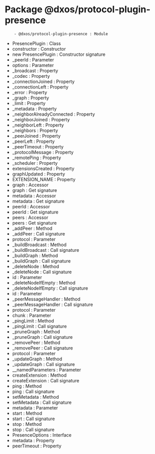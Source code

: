 # Package @dxos/protocol-plugin-presence

        - @dxos/protocol-plugin-presence : Module
- PresencePlugin : Class
- constructor : Constructor
- new PresencePlugin : Constructor signature
- _peerId : Parameter
- options : Parameter
- _broadcast : Property
- _codec : Property
- _connectionJoined : Property
- _connectionLeft : Property
- _error : Property
- _graph : Property
- _limit : Property
- _metadata : Property
- _neighborAlreadyConnected : Property
- _neighborJoined : Property
- _neighborLeft : Property
- _neighbors : Property
- _peerJoined : Property
- _peerLeft : Property
- _peerTimeout : Property
- _protocolMessage : Property
- _remotePing : Property
- _scheduler : Property
- extensionsCreated : Property
- graphUpdated : Property
- EXTENSION_NAME : Property
- graph : Accessor
- graph : Get signature
- metadata : Accessor
- metadata : Get signature
- peerId : Accessor
- peerId : Get signature
- peers : Accessor
- peers : Get signature
- _addPeer : Method
- _addPeer : Call signature
- protocol : Parameter
- _buildBroadcast : Method
- _buildBroadcast : Call signature
- _buildGraph : Method
- _buildGraph : Call signature
- _deleteNode : Method
- _deleteNode : Call signature
- id : Parameter
- _deleteNodeIfEmpty : Method
- _deleteNodeIfEmpty : Call signature
- id : Parameter
- _peerMessageHandler : Method
- _peerMessageHandler : Call signature
- protocol : Parameter
- chunk : Parameter
- _pingLimit : Method
- _pingLimit : Call signature
- _pruneGraph : Method
- _pruneGraph : Call signature
- _removePeer : Method
- _removePeer : Call signature
- protocol : Parameter
- _updateGraph : Method
- _updateGraph : Call signature
- __namedParameters : Parameter
- createExtension : Method
- createExtension : Call signature
- ping : Method
- ping : Call signature
- setMetadata : Method
- setMetadata : Call signature
- metadata : Parameter
- start : Method
- start : Call signature
- stop : Method
- stop : Call signature
- PresenceOptions : Interface
- metadata : Property
- peerTimeout : Property
